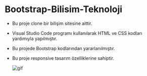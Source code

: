 # Bootstrap-Bilisim-Teknoloji

* Bu proje clone bir bilişim sitesine aittir.
* Visual Studio Code programı kullanılarak HTML ve CSS kodları yardımıyla yapılmıştır.
* Bu projede Bootstrap kodlarından yararlanılmıştır.
* Bu proje responsive tasarım özelliklerine sahiptir.

  

  ![gif](https://github.com/iskocc/Bootstrap-Bilisim-Teknoloji/assets/170264058/499879be-acf7-4eb3-98d6-3bf394b99186)
